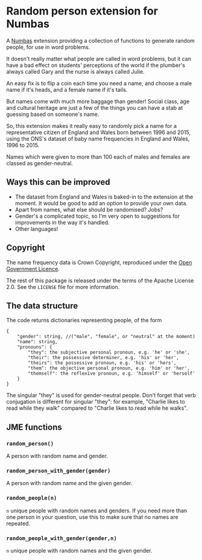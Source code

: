 # Random person extension for Numbas

A [Numbas](http://www.numbas.org.uk) extension providing a collection of functions to generate random people, for use in word problems.

It doesn't really matter what people are called in word problems, but it can have a bad effect on students' perceptions of the world if the plumber's always called Gary and the nurse is always called Julie.

An easy fix is to flip a coin each time you need a name, and choose a male name if it's heads, and a female name if it's tails.

But names come with much more baggage than gender! Social class, age and cultural heritage are just a few of the things you can have a stab at guessing based on someone's name.

So, this extension makes it really easy to randomly pick a name for a representative citizen of England and Wales born between 1996 and 2015, using the ONS's dataset of baby name frequencies in England and Wales, 1996 to 2015.

Names which were given to more than 100 each of males and females are classed as gender-neutral.

## Ways this can be improved

* The dataset from England and Wales is baked-in to the extension at the moment. It would be good to add an option to provide your own data.
* Apart from names, what else should be randomised? Jobs?
* Gender's a complicated topic, so I'm very open to suggestions for improvements in the way it's handled.
* Other languages!

## Copyright

The name frequency data is Crown Copyright, reproduced under the [Open Government Licence](http://www.nationalarchives.gov.uk/doc/open-government-licence/version/3/).

The rest of this package is released under the terms of the Apache License 2.0. See the `LICENSE` file for more information.

## The data structure

The code returns dictionaries representing people, of the form

```
{
    "gender": string, //("male", "female", or "neutral" at the moment)
    "name": string,
    "pronouns": {
        "they": the subjective personal pronoun, e.g. 'he' or 'she',
        "their": the possessive determiner, e.g. 'his' or 'her',
        "theirs": the possessive pronoun, e.g. 'his' or 'hers',
        "them": the objective personal pronoun, e.g. 'him' or 'her',
        "themself": the reflexive pronoun, e.g. 'himself' or 'herself'
    }
}
```

The singular "they" is used for gender-neutral people. Don't forget that verb conjugation is different for singular "they": for example, "Charlie likes to read while they walk" compared to "Charlie likes to read while he walks".

## JME functions

### `random_person()`

A person with random name and gender.

### `random_person_with_gender(gender)`

A person with random name and the given gender.

### `random_people(n)`

`n` unique people with random names and genders. If you need more than one person in your question, use this to make sure that no names are repeated.

### `random_people_with_gender(gender,n)`

`n` unique people with random names and the given gender.
